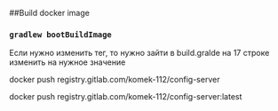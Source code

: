 ##Build docker image

### `gradlew bootBuildImage`

Если нужно изменить тег, то нужно зайти в build.gralde на 17 строке изменить на нужное значение


docker push registry.gitlab.com/komek-112/config-server


docker push registry.gitlab.com/komek-112/config-server:latest